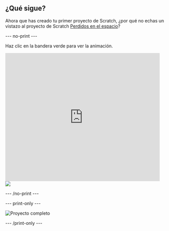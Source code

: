 ## ¿Qué sigue?

Ahora que has creado tu primer proyecto de Scratch, ¿por qué no echas un vistazo al proyecto de Scratch [ Perdidos en el espacio](https://projects.raspberrypi.org/es-LA/projects/lost-in-space?utm_source=pathway&utm_medium=whatnext&utm_campaign=projects)?

\--- no-print \---

Haz clic en la bandera verde para ver la animación.

<div class="scratch-preview">
  <iframe allowtransparency="true" width="485" height="402" src="https://scratch.mit.edu/projects/embed/276873231/?autostart=false" frameborder="0" scrolling="no"></iframe>
  <img src="images/space-final.png">
</div>

\--- /no-print \---

\--- print-only \---

![Proyecto completo](images/space-final.png)

\--- /print-only \---